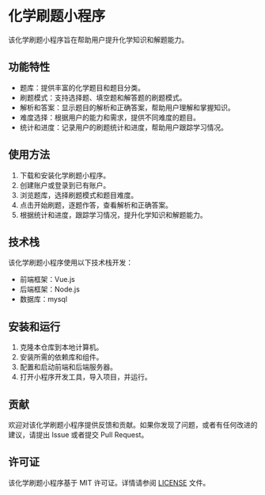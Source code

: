 # 化学刷题小程序

该化学刷题小程序旨在帮助用户提升化学知识和解题能力。

## 功能特性

- 题库：提供丰富的化学题目和题目分类。
- 刷题模式：支持选择题、填空题和解答题的刷题模式。
- 解析和答案：显示题目的解析和正确答案，帮助用户理解和掌握知识。
- 难度选择：根据用户的能力和需求，提供不同难度的题目。
- 统计和进度：记录用户的刷题统计和进度，帮助用户跟踪学习情况。

## 使用方法

1. 下载和安装化学刷题小程序。
2. 创建账户或登录到已有账户。
3. 浏览题库，选择刷题模式和题目难度。
4. 点击开始刷题，逐题作答，查看解析和正确答案。
5. 根据统计和进度，跟踪学习情况，提升化学知识和解题能力。

## 技术栈

该化学刷题小程序使用以下技术栈开发：

- 前端框架：Vue.js
- 后端框架：Node.js
- 数据库：mysql

## 安装和运行

1. 克隆本仓库到本地计算机。
2. 安装所需的依赖库和组件。
3. 配置和启动前端和后端服务器。
4. 打开小程序开发工具，导入项目，并运行。

## 贡献

欢迎对该化学刷题小程序提供反馈和贡献。如果你发现了问题，或者有任何改进的建议，请提出 Issue 或者提交 Pull Request。

## 许可证

该化学刷题小程序基于 MIT 许可证。详情请参阅 [LICENSE](./LICENSE) 文件。

